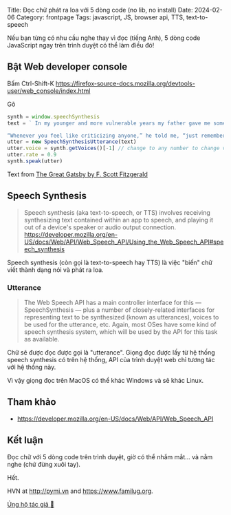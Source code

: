 Title: Đọc chữ phát ra loa với 5 dòng code (no lib, no install)
Date: 2024-02-06
Category: frontpage
Tags: javascript, JS, browser api, TTS, text-to-speech

Nếu bạn từng có nhu cầu nghe thay vì đọc (tiếng Anh), 5 dòng code JavaScript ngay trên trình duyệt có thể làm điều đó!

## Bật Web developer console 
Bấm Ctrl-Shift-K <https://firefox-source-docs.mozilla.org/devtools-user/web_console/index.html>

Gõ

```js
synth = window.speechSynthesis
text = ` In my younger and more vulnerable years my father gave me some advice that I’ve been turning over in my mind ever since.

“Whenever you feel like criticizing anyone,” he told me, “just remember that all the people in this world haven’t had the advantages that you’ve `
utter = new SpeechSynthesisUtterance(text)
utter.voice = synth.getVoices()[-1] // change to any number to change voice
utter.rate = 0.9
synth.speak(utter)

```

Text from [The Great Gatsby by F. Scott Fitzgerald](https://www.gutenberg.org/cache/epub/64317/pg64317-images.html)
## Speech Synthesis
> Speech synthesis (aka text-to-speech, or TTS) involves receiving synthesizing text contained within an app to speech, and playing it out of a device's speaker or audio output connection.
<https://developer.mozilla.org/en-US/docs/Web/API/Web_Speech_API/Using_the_Web_Speech_API#speech_synthesis>

Speech synthesis (còn gọi là text-to-speech hay TTS) là việc "biến" chữ viết thành dạng nói và phát ra loa.

### Utterance

> The Web Speech API has a main controller interface for this — SpeechSynthesis — plus a number of closely-related interfaces for representing text to be synthesized (known as utterances), voices to be used for the utterance, etc. Again, most OSes have some kind of speech synthesis system, which will be used by the API for this task as available.

Chữ sẽ được đọc được gọi là "utterance". Giọng đọc được lấy từ hệ thống speech synthesis có trên hệ thống, API của trình duyệt web chỉ tương tác với hệ thống này.

Vì vậy giọng đọc trên MacOS có thể khác Windows và sẽ khác Linux.

## Tham khảo
- <https://developer.mozilla.org/en-US/docs/Web/API/Web_Speech_API>

## Kết luận
Đọc chữ với 5 dòng code trên trình duyệt, giờ có thể nhắm mắt... và nằm nghe (chứ đừng xuôi tay).

Hết.

HVN at <http://pymi.vn> and <https://www.familug.org>.

[Ủng hộ tác giả 🍺](https://www.familug.org/p/ung-ho.html)

